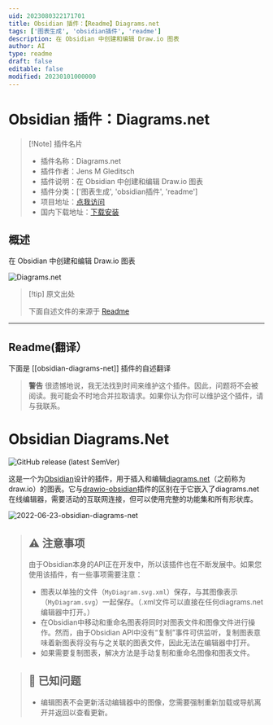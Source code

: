 ```yaml
---
uid: 2023080322171701
title: Obsidian 插件：【Readme】Diagrams.net
tags: ['图表生成', 'obsidian插件', 'readme']
description: 在 Obsidian 中创建和编辑 Draw.io 图表
author: AI
type: readme
draft: false
editable: false
modified: 20230101000000
---
```


# Obsidian 插件：Diagrams.net

> [!Note] 插件名片
> - 插件名称：Diagrams.net
> - 插件作者：Jens M Gleditsch
> - 插件说明：在 Obsidian 中创建和编辑 Draw.io 图表
> - 插件分类：['图表生成', 'obsidian插件', 'readme']
> - 项目地址：[点我访问](https://github.com/jensmtg/obsidian-diagrams-net)
> - 国内下载地址：[下载安装](https://pkmer.cn/products/plugin/pluginMarket/?obsidian-diagrams-net)

## 概述

在 Obsidian 中创建和编辑 Draw.io 图表

![Diagrams.net](https://cdn.pkmer.cn/covers/obsidian-diagrams-net.png!pkmer)

> [!tip] 原文出处
> 
>下面自述文件的来源于 [Readme](https://ghproxy.net/https://raw.githubusercontent.com/jensmtg/obsidian-diagrams-net/master/README.md)
> 

---

## Readme(翻译）

下面是 [[obsidian-diagrams-net]] 插件的自述翻译


> **警告**
> 很遗憾地说，我无法找到时间来维护这个插件。因此，问题将不会被阅读。我可能会不时地合并拉取请求。如果你认为你可以维护这个插件，请与我联系。
# Obsidian Diagrams.Net

![GitHub release (latest SemVer)](https://img.shields.io/github/v/release/jensmtg/obsidian-diagrams-net?style=for-the-badge&sort=semver)

这是一个为[Obsidian](https://obsidian.md/)设计的插件，用于插入和编辑[diagrams.net](https://diagrams.net/)（之前称为draw.io）的图表。它与[drawio-obsidian](https://github.com/zapthedingbat/drawio-obsidian)插件的区别在于它嵌入了diagrams.net在线编辑器，需要活动的互联网连接，但可以使用完整的功能集和所有形状库。

![2022-06-23-obsidian-diagrams-net](https://user-images.githubusercontent.com/6455628/175336757-4a458fb8-7367-4305-8829-4e333982550e.gif)

> ## ⚠️ **注意事项**
> 由于Obsidian本身的API正在开发中，所以该插件也在不断发展中。如果您使用该插件，有一些事项需要注意：
> 
> - 图表以单独的文件（``MyDiagram.svg.xml``）保存，与其图像表示（``MyDiagram.svg``）一起保存。（.xml文件可以直接在任何diagrams.net编辑器中打开。）
> - 在Obsidian中移动和重命名图表将同时对图表文件和图像文件进行操作。然而，由于Obsidian API中没有“复制”事件可供监听，复制图表意味着新图表将没有与之关联的图表文件，因此无法在编辑器中打开。
> - 如果需要复制图表，解决方法是手动复制和重命名图像和图表文件。

> ## 🐛 **已知问题**
> - 编辑图表不会更新活动编辑器中的图像，您需要强制重新加载或导航离开并返回以查看更新。



